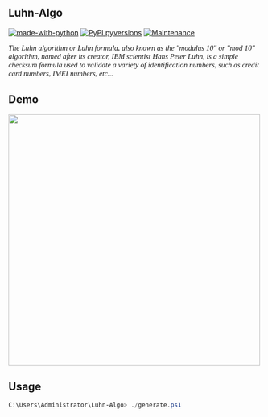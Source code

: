 ## Luhn-Algo
[![made-with-python](https://img.shields.io/badge/Made%20with-Python-1f425f.svg)](https://www.python.org/) 
[![PyPI pyversions](https://img.shields.io/pypi/pyversions/ansicolortags.svg)](https://pypi.python.org/pypi/ansicolortags/)
[![Maintenance](https://img.shields.io/badge/build-passing-green.svg)](https://GitHub.com/Naereen/StrapDown.js/graphs/commit-activity)

<p style="font-family: times, serif; font-size:11pt; font-style:italic">The Luhn algorithm or Luhn formula, also known as the "modulus 10" or "mod 10" algorithm, named after its creator, IBM scientist Hans Peter Luhn, is a simple checksum formula used to validate a variety of identification numbers, such as credit card numbers, IMEI numbers, etc...</p>

## Demo
<img src="https://i.ibb.co/sPFjF1x/Screenshot-23.png" width="500px">

## Usage 
```ps1
C:\Users\Administrator\Luhn-Algo> ./generate.ps1
```
